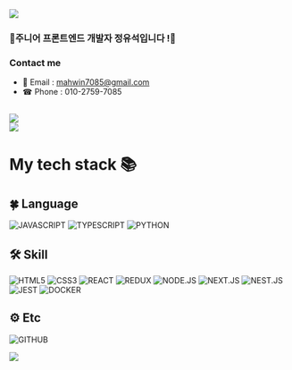 <img src="https://capsule-render.vercel.app/api?height=300&text=Welcome%20Mahwin's%20Github!&type=Waving&fontAlignY=42&fontColor=dfe6e9&fontSize=50&animation=twinkling" style="max-width: 100%">

### 🥚주니어 프론트엔드 개발자 정유석입니다 !🥚

### Contact me

* 📨  Email   : mahwin7085@gmail.com
* ☎ Phone : 010-2759-7085
<br />
<img src="http://mazassumnida.wtf/api/v2/generate_badge?boj=mahwin7085" />
<br />
<img  src="https://github-readme-stats.vercel.app/api?username=mahwin&show_icons=true" />
<br />

# My tech stack 📚

## 🍀 Language
![JAVASCRIPT](https://img.shields.io/badge/-Javascript-F7DF1E?style=for-the-badge&amp;logo=Javascript&amp;logoColor=black)
![TYPESCRIPT](https://img.shields.io/badge/-Typescript-007ACC?style=for-the-badge&amp;logo=Typescript&amp;logoColor=white)
![PYTHON](https://img.shields.io/badge/-Python-007ACC?style=for-the-badge&amp;logo=Python&amp;logoColor=white)

## 🛠 Skill 
![HTML5](https://img.shields.io/badge/-HTML5-E34F26?style=for-the-badge&amp;logo=HTML5&amp;logoColor=white)
![CSS3](https://img.shields.io/badge/-CSS3-1572B6?style=for-the-badge&amp;logo=CSS3&amp;logoColor=white)
![REACT](https://img.shields.io/badge/-React-000000?style=for-the-badge&amp;logo=React&amp;logoColor=61DAFB)
![REDUX](https://img.shields.io/badge/-Redux-764ABC?style=for-the-badge&amp;logo=Redux&amp;logoColor=white)
![NODE.JS](https://img.shields.io/badge/-Node.js-339933?style=for-the-badge&amp;logo=Node.js&amp;logoColor=white)
![NEXT.JS](https://img.shields.io/badge/-Next.js-000000?style=for-the-badge&amp;logo=Next.js&amp;logoColor=white)
![NEST.JS](https://img.shields.io/badge/-Nest.js-E0234E?style=for-the-badge&amp;logo=NestJs&amp;logoColor=white)
![JEST](https://img.shields.io/badge/-JEST-C21325?style=for-the-badge&amp;logo=JEST&amp;logoColor=white)
![DOCKER](https://img.shields.io/badge/-DOCKER-2496ED?style=for-the-badge&amp;logo=DOCKER&amp;logoColor=white)

## ⚙️ Etc
![GITHUB](https://img.shields.io/badge/-GitHub-181717?style=for-the-badge&amp;logo=GitHub&amp;logoColor=white)


<img src="https://capsule-render.vercel.app/api?type=waving&height=300&section=footer"/>






